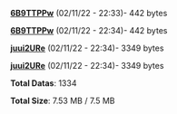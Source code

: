 [**6B9TTPPw**](/data/6B9TTPPw.txt) (02/11/22 - 22:33)- 442 bytes

[**6B9TTPPw**](/data/6B9TTPPw.txt) (02/11/22 - 22:34)- 442 bytes

[**juui2URe**](/data/juui2URe.txt) (02/11/22 - 22:34)- 3349 bytes

[**juui2URe**](/data/juui2URe.txt) (02/11/22 - 22:34)- 3349 bytes

**Total Datas**: 1334

**Total Size**: 7.53 MB / 7.5 MB